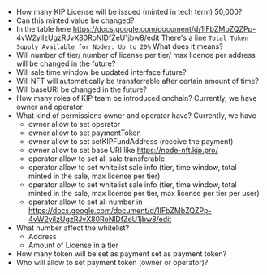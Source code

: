 - How many KIP License will be issued (minted in tech term) 50,000? 
- Can this minted value be changed?
- In the table here https://docs.google.com/document/d/1IFbZMbZQZPp-4vW2yiIzUgzRJvX80RoNlDfZeU1jbw8/edit
There's a line `Total Token Supply Available for Nodes: Up to 20%` What does it means?
- Will number of tier/ number of license per tier/ max licence per address will be changed in the future?
- Will sale time window be updated interface future?
- Will NFT will automatically be transferrable after certain amount of time?
- Will baseURI be changed in the future?
- How many roles of KIP team be introduced onchain?
    Currently, we have owner and operator
- What kind of permissions owner and operator have?
    Currently, we have 
    - owner allow to set operator
    - owner allow to set paymentToken
    - owner allow to set setKIPFundAddress (receive the payment)
    - owner allow to set base URI like https://node-nft.kip.pro/
    - operator allow to set all sale transferable
    - operator allow to set whitelist sale info (tier, time window, total minted in the sale, max license per tier)
    - operator allow to set whitelist sale info (tier, time window, total minted in the sale, max license per tier, max license per tier per user)
    - operator allow to set all number in https://docs.google.com/document/d/1IFbZMbZQZPp-4vW2yiIzUgzRJvX80RoNlDfZeU1jbw8/edit
- What number affect the whitelist?
    - Address
    - Amount of License in a tier
- How many token will be set as payment set as payment token?
- Who will allow to set payment token (owner or operator)?
